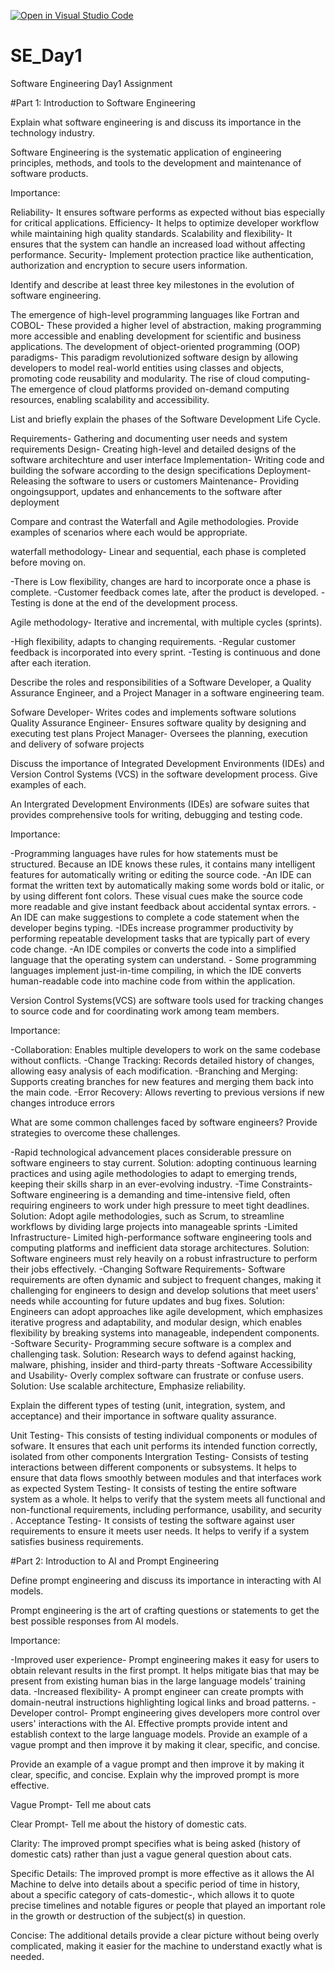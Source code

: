 [![Open in Visual Studio Code](https://classroom.github.com/assets/open-in-vscode-2e0aaae1b6195c2367325f4f02e2d04e9abb55f0b24a779b69b11b9e10269abc.svg)](https://classroom.github.com/online_ide?assignment_repo_id=18431333&assignment_repo_type=AssignmentRepo)
# SE_Day1
Software Engineering Day1 Assignment

#Part 1: Introduction to Software Engineering

Explain what software engineering is and discuss its importance in the technology industry.

Software Engineering is the systematic application of engineering principles, methods, and tools to the development and maintenance of software products.

Importance:

Reliability- It ensures software performs as expected without bias especially for critical applications.
Efficiency- It helps to optimize developer workflow while maintaining high quality standards.
Scalability and flexibility- It ensures that the system can handle an increased load without affecting performance.
Security- Implement protection practice like authentication, authorization and encryption to secure users information. 

Identify and describe at least three key milestones in the evolution of software engineering.

The emergence of high-level programming languages like Fortran and COBOL- These provided a higher level of abstraction, making programming more accessible and enabling development for scientific and business applications. 
The development of object-oriented programming (OOP) paradigms- This paradigm revolutionized software design by allowing developers to model real-world entities using classes and objects, promoting code reusability and modularity. 
The rise of cloud computing- The emergence of cloud platforms provided on-demand computing resources, enabling scalability and accessibility. 

List and briefly explain the phases of the Software Development Life Cycle.

Requirements- Gathering and documenting user needs and system requirements
Design- Creating high-level and detailed designs of the software architechture and user interface
Implementation- Writing code and building the sofware according to the design specifications
Deployment- Releasing the software to users or customers
Maintenance- Providing ongoingsupport, updates and enhancements to the software after deployment

Compare and contrast the Waterfall and Agile methodologies. Provide examples of scenarios where each would be appropriate.

waterfall methodology- Linear and sequential, each phase is completed before moving on.

-There is Low flexibility, changes are hard to incorporate once a phase is complete.
-Customer feedback comes late, after the product is developed.
-Testing is done at the end of the development process.

Agile methodology- Iterative and incremental, with multiple cycles (sprints).

-High flexibility, adapts to changing requirements. 
-Regular customer feedback is incorporated into every sprint. 
-Testing is continuous and done after each iteration.

Describe the roles and responsibilities of a Software Developer, a Quality Assurance Engineer, and a Project Manager in a software engineering team.

Sofware Developer- Writes codes and implements software solutions
Quality Assurance Engineer- Ensures software quality by designing and executing test plans
Project Manager- Oversees the planning, execution and delivery of sofware projects

Discuss the importance of Integrated Development Environments (IDEs) and Version Control Systems (VCS) in the software development process. Give examples of each.

An Intergrated Development Environments (IDEs) are sofware suites that provides comprehensive tools for writing, debugging and testing code.

Importance:

-Programming languages have rules for how statements must be structured. Because an IDE knows these rules, it contains many intelligent features for automatically writing or editing the source code.
-An IDE can format the written text by automatically making some words bold or italic, or by using different font colors. These visual cues make the source code more readable and give instant feedback about accidental syntax errors.
-An IDE can make suggestions to complete a code statement when the developer begins typing.
-IDEs increase programmer productivity by performing repeatable development tasks that are typically part of every code change. 
-An IDE compiles or converts the code into a simplified language that the operating system can understand. - Some programming languages implement just-in-time compiling, in which the IDE converts human-readable code into machine code from within the application.

Version Control Systems(VCS) are software tools used for tracking changes to source code and for coordinating work among team members.

Importance:

-Collaboration: Enables multiple developers to work on the same codebase without conflicts.
-Change Tracking: Records detailed history of changes, allowing easy analysis of each modification. 
-Branching and Merging: Supports creating branches for new features and merging them back into the main code.
-Error Recovery: Allows reverting to previous versions if new changes introduce errors

What are some common challenges faced by software engineers? Provide strategies to overcome these challenges.

-Rapid technological advancement places considerable pressure on software engineers to stay current.
 Solution: adopting continuous learning practices and using agile methodologies to adapt to emerging trends, keeping their skills sharp in an ever-evolving industry. 
-Time Constraints- Software engineering is a demanding and time-intensive field, often requiring engineers to work under high pressure to meet tight deadlines.
 Solution: Adopt agile methodologies, such as Scrum, to streamline workflows by dividing large projects into manageable sprints 
-Limited Infrastructure- Limited high-performance software engineering tools and computing platforms and inefficient data storage architectures. 
 Solution: Software engineers must rely heavily on a robust infrastructure to perform their jobs effectively.
-Changing Software Requirements- Software requirements are often dynamic and subject to frequent changes, making it challenging for engineers to design and develop solutions that meet users' needs while accounting for future updates and bug fixes. 
Solution: Engineers can adopt approaches like agile development, which emphasizes iterative progress and adaptability, and modular design, which enables flexibility by breaking systems into manageable, independent components.
-Software Security- Programming secure software is a complex and challenging task. 
Solution: Research ways to defend against hacking, malware, phishing, insider and third-party threats
-Software Accessibility and Usability- Overly complex software can frustrate or confuse users. 
Solution: Use scalable architecture, Emphasize reliability.

Explain the different types of testing (unit, integration, system, and acceptance) and their importance in software quality assurance.

Unit Testing- This consists of testing individual components or modules of sofware. It ensures that each unit performs its intended function correctly, isolated from other components
Intergration Testing- Consists of testing interactions between different components or subsystems. It helps to ensure that data flows smoothly between modules and that interfaces work as expected
System Testing- It consists of testing the entire software system as a whole. It helps to verify that the system meets all functional and non-functional requirements, including performance, usability, and security .
Acceptance Testing- It consists of testing the software against user requirements to ensure it meets user needs. It helps to verify if a system satisfies business requirements.

#Part 2: Introduction to AI and Prompt Engineering


Define prompt engineering and discuss its importance in interacting with AI models.

Prompt engineering is the art of crafting questions or statements to get the best possible responses from AI models.

Importance:

-Improved user experience- Prompt engineering makes it easy for users to obtain relevant results in the first prompt. It helps mitigate bias that may be present from existing human bias in the large language models’ training data.
-Increased flexibility- A prompt engineer can create prompts with domain-neutral instructions highlighting logical links and broad patterns.
-Developer control- Prompt engineering gives developers more control over users' interactions with the AI. Effective prompts provide intent and establish context to the large language models. Provide an example of a vague prompt and then improve it by making it clear, specific, and concise.

Provide an example of a vague prompt and then improve it by making it clear, specific, and concise. Explain why the improved prompt is more effective.

Vague Prompt- Tell me about cats

Clear Prompt- Tell me about the history of domestic cats. 

Clarity: The improved prompt specifies what is being asked (history of domestic cats) rather than just a vague general question about cats.

Specific Details: The improved prompt is more effective as it allows the AI Machine to delve into details about a specific period of time in history, about a specific category of cats-domestic-, which allows it to quote precise timelines and notable figures or people that played an important role in the growth or destruction of the subject(s) in question. 

Concise: The additional details provide a clear picture without being overly complicated, making it easier for the machine to understand exactly what is needed.
